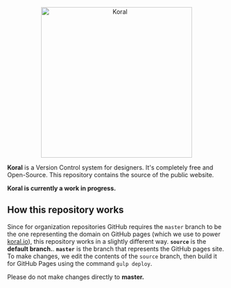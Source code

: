 <div align="center"><img src="http://gabrielecirulli.github.io/koral/images/logo.svg" width="348" alt="Koral"/></div>

**Koral** is a Version Control system for designers. It's completely free and Open-Source. This repository contains the source of the public website.

**Koral is currently a work in progress.**

## How this repository works

Since for organization repositories GitHub requires the `master` branch to be the one representing the domain on GitHub pages (which we use to power [koral.io](http://koral.io)), this repository works in a slightly different way. **`source`** is the **default branch.**. **`master`** is the branch that represents the GitHub pages site. To make changes, we edit the contents of the `source` branch, then build it for GitHub Pages using the command `gulp deploy`. 

Please do not make changes directly to **master.**
